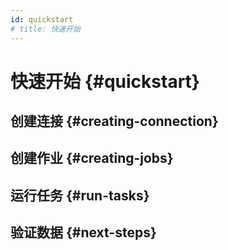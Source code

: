 ```yaml
---
id: quickstart
# title: 快速开始
---
```



# 快速开始 {#quickstart}

## 创建连接 {#creating-connection}

## 创建作业 {#creating-jobs}

## 运行任务 {#run-tasks}

## 验证数据 {#next-steps}



